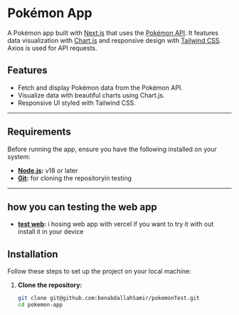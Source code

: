# Pokémon App

A Pokémon app built with [Next.js](https://nextjs.org/) that uses the [Pokémon API](https://pokeapi.co/). It features data visualization with [Chart.js](https://www.chartjs.org/) and responsive design with [Tailwind CSS](https://tailwindcss.com/). Axios is used for API requests.

## Features

- Fetch and display Pokémon data from the Pokémon API.
- Visualize data with beautiful charts using Chart.js.
- Responsive UI styled with Tailwind CSS.

---

## Requirements

Before running the app, ensure you have the following installed on your system:

- **[Node.js](https://nodejs.org/):** v18 or later
- **[Git](https://git-scm.com/):** for cloning the repositoryin testing

---
## how you can testing the web app
- **[test web](https://pokemon-test-six.vercel.app):** i hosing web app with vercel if you want to try it with out install it in your device

## Installation

Follow these steps to set up the project on your local machine:

1. **Clone the repository:**

   ```bash
   git clone git@github.com:benabdallahSamir/pokemonTest.git
   cd pokemon-app
